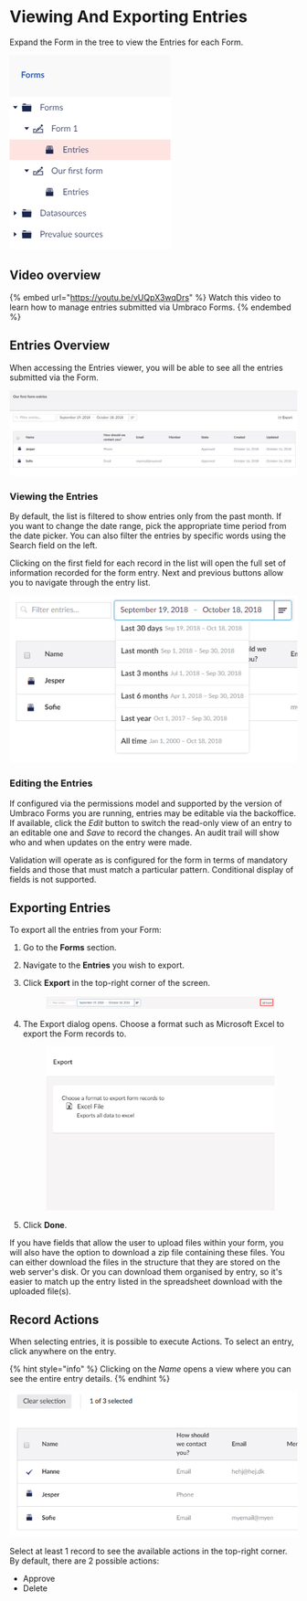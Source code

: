 # Viewing And Exporting Entries

Expand the Form in the tree to view the Entries for each Form.

![Tree](../../../10/umbraco-forms/editor/images/tree.png)

## Video overview

{% embed url="https://youtu.be/vUQpX3wqDrs" %}
Watch this video to learn how to manage entries submitted via Umbraco Forms.
{% endembed %}

## Entries Overview

When accessing the Entries viewer, you will be able to see all the entries submitted via the Form.

![Entries viewer](../../../10/umbraco-forms/editor/images/EntriesViewer.png)

### Viewing the Entries

By default, the list is filtered to show entries only from the past month. If you want to change the date range, pick the appropriate time period from the date picker. You can also filter the entries by specific words using the Search field on the left.

Clicking on the first field for each record in the list will open the full set of information recorded for the form entry. Next and previous buttons allow you to navigate through the entry list.

![Filter](../../../10/umbraco-forms/editor/images/Filter.png)

### Editing the Entries

If configured via the permissions model and supported by the version of Umbraco Forms you are running, entries may be editable via the backoffice. If available, click the _Edit_ button to switch the read-only view of an entry to an editable one and _Save_ to record the changes. An audit trail will show who and when updates on the entry were made.

Validation will operate as is configured for the form in terms of mandatory fields and those that must match a particular pattern. Conditional display of fields is not supported.

## Exporting Entries

To export all the entries from your Form:

1. Go to the **Forms** section.
2. Navigate to the **Entries** you wish to export.
3.  Click **Export** in the top-right corner of the screen.

    <figure><img src="../../../10/umbraco-forms/editor/images/Export.png" alt=""><figcaption></figcaption></figure>
4.  The Export dialog opens. Choose a format such as Microsoft Excel to export the Form records to.

    <figure><img src="../../../10/umbraco-forms/editor/images/ExportAllDialog.png" alt=""><figcaption></figcaption></figure>
5. Click **Done**.

If you have fields that allow the user to upload files within your form, you will also have the option to download a zip file containing these files. You can either download the files in the structure that they are stored on the web server's disk. Or you can download them organised by entry, so it's easier to match up the entry listed in the spreadsheet download with the uploaded file(s).

## Record Actions

When selecting entries, it is possible to execute Actions. To select an entry, click anywhere on the entry.

{% hint style="info" %}
Clicking on the _Name_ opens a view where you can see the entire entry details.
{% endhint %}

![Record bulk actions](../../../10/umbraco-forms/editor/images/BulkActions.png)

Select at least 1 record to see the available actions in the top-right corner. By default, there are 2 possible actions:

* Approve
* Delete
